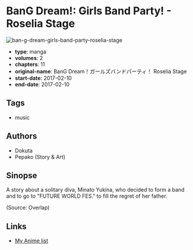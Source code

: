 # BanG Dream!: Girls Band Party! - Roselia Stage

![ban-g-dream-girls-band-party-roselia-stage](https://cdn.myanimelist.net/images/manga/3/198862.jpg)

-   **type**: manga
-   **volumes**: 2
-   **chapters**: 11
-   **original-name**: BanG Dream！ガールズバンドパーティ！ Roselia Stage
-   **start-date**: 2017-02-10
-   **end-date**: 2017-02-10

## Tags

-   music

## Authors

-   Dokuta
-   Pepako (Story & Art)

## Sinopse

A story about a solitary diva, Minato Yukina, who decided to form a band and to go to "FUTURE WORLD FES." to fill the regret of her father.

(Source: Overlap)

## Links

-   [My Anime list](https://myanimelist.net/manga/108614/BanG_Dream__Girls_Band_Party_-_Roselia_Stage)
